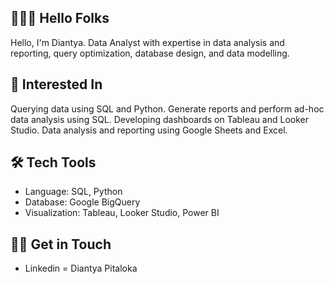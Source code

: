 ## 🙋🏻‍♀️ Hello Folks
Hello, I'm Diantya. Data Analyst with expertise in data analysis and reporting, query optimization, database design, and data modelling.

## 🌱 Interested In
Querying data using SQL and Python.
Generate reports and perform ad-hoc data analysis using SQL.
Developing dashboards on Tableau and Looker Studio.
Data analysis and reporting using Google Sheets and Excel.

## 🛠️ Tech Tools
- Language: SQL, Python
- Database: Google BigQuery
- Visualization: Tableau, Looker Studio, Power BI

## 👋🏻 Get in Touch
- Linkedin = Diantya Pitaloka
